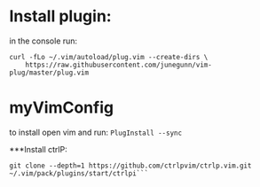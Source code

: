 # Install plugin:
in the console run:
```
curl -fLo ~/.vim/autoload/plug.vim --create-dirs \
    https://raw.githubusercontent.com/junegunn/vim-plug/master/plug.vim
```
# myVimConfig
to install open vim and run:
```PlugInstall --sync```



***Install ctrlP:
```mkdir -p ~/.vim/pack/plugins/start
git clone --depth=1 https://github.com/ctrlpvim/ctrlp.vim.git ~/.vim/pack/plugins/start/ctrlpi```
